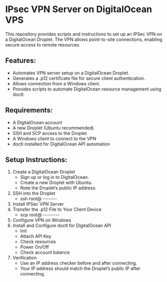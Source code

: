 # IPsec VPN Server on DigitalOcean VPS

This repository provides scripts and instructions
to set up an IPSec VPN on a DigitalOcean Droplet.
The VPN allows point-to-site connections,
enabling secure access to remote resources.

## Features:

* Automates VPN server setup on a DigitalOcean Droplet.
* Generates a .p12 certificate file for secure client authentication.
* Allows connection from a Windows client.
* Provides scripts to automate DigitalOcean resource management using doctl.

## Requirements:

- A DigitalOcean account
- A new Droplet (Ubuntu recommended)
- SSH and SCP access to the Droplet
- A Windows client to connect to the VPN
- doctl installed for DigitalOcean API automation

## Setup Instructions:

1. Create a DigitalOcean Droplet
   - Sign up or log in to DigitalOcean.
   - Create a new Droplet with Ubuntu.
   - Note the Droplet’s public IP address.
2. SSH into the Droplet
   - ssh root@ -------
3. Install IPSec VPN Server
4. Transfer the .p12 File to Your Client Device
   - scp root@ --------
5. Configure VPN on Windows
6. Install and Configure doctl for DigitalOcean API
   - Init
   - Attach API Key
   - Check resources
   - Power On/Off
   - Check account balance
7. Verification
   - Use an IP address checker before and after connecting.
   - Your IP address should match the Droplet’s public IP after connecting.
